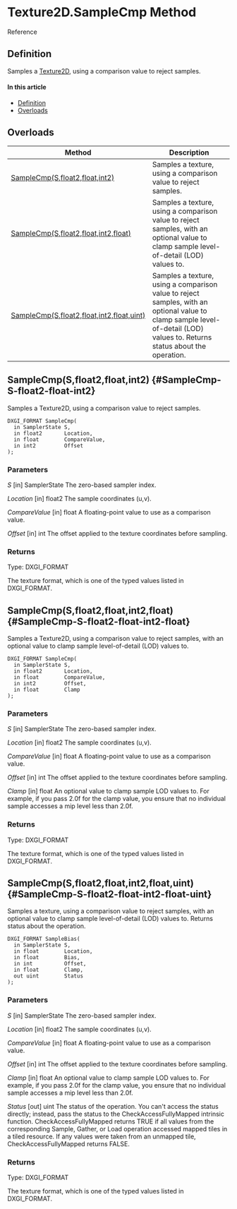 # Texture2D.SampleCmp Method

Reference

## Definition

Samples a [Texture2D](#Texture2D.md), using a comparison value to reject samples.

#### In this article

*  [Definition](#definition)
*  [Overloads](#overloads)

## Overloads

| Method | Description |
| ------ | ----------- |
| [SampleCmp(S,float2,float,int2)](#SampleCmp-S-float2-float-int2) | Samples a texture, using a comparison value to reject samples. |
| [SampleCmp(S,float2,float,int2,float)](#SampleCmp-S-float2-float-int2-float) | Samples a texture, using a comparison value to reject samples, with an optional value to clamp sample level-of-detail (LOD) values to. |
| [SampleCmp(S,float2,float,int2,float,uint)](#SampleCmp-S-float2-float-int2-float-uint) | Samples a texture, using a comparison value to reject samples, with an optional value to clamp sample level-of-detail (LOD) values to. Returns status about the operation. |

## SampleCmp(S,float2,float,int2) {#SampleCmp-S-float2-float-int2}

Samples a Texture2D, using a comparison value to reject samples.

```HLSL
DXGI_FORMAT SampleCmp(
  in SamplerState S,
  in float2       Location,
  in float        CompareValue,
  in int2         Offset
);
```

### Parameters
<i>S</i> [in] SamplerState
The zero-based sampler index.

<i>Location</i> [in] float2
The sample coordinates (u,v).

<i>CompareValue</i> [in] float
A floating-point value to use as a comparison value.

<i>Offset</i> [in] int
The offset applied to the texture coordinates before sampling.

### Returns
Type: DXGI_FORMAT

The texture format, which is one of the typed values listed in DXGI_FORMAT.

## SampleCmp(S,float2,float,int2,float) {#SampleCmp-S-float2-float-int2-float}

Samples a Texture2D, using a comparison value to reject samples, with an optional value to clamp sample level-of-detail (LOD) values to.

```HLSL
DXGI_FORMAT SampleCmp(
  in SamplerState S,
  in float2       Location,
  in float        CompareValue,
  in int2         Offset,
  in float        Clamp
);
```

### Parameters
<i>S</i> [in] SamplerState
The zero-based sampler index.

<i>Location</i> [in] float2
The sample coordinates (u,v).

<i>CompareValue</i> [in] float
A floating-point value to use as a comparison value.

<i>Offset</i> [in] int
The offset applied to the texture coordinates before sampling.

<i>Clamp</i> [in] float
An optional value to clamp sample LOD values to. For example, if you pass 2.0f for the clamp value, you ensure that no individual sample accesses a mip level less than 2.0f.

### Returns
Type: DXGI_FORMAT

The texture format, which is one of the typed values listed in DXGI_FORMAT.

## SampleCmp(S,float2,float,int2,float,uint) {#SampleCmp-S-float2-float-int2-float-uint}

Samples a texture, using a comparison value to reject samples, with an optional value to clamp sample level-of-detail (LOD) values to. Returns status about the operation.

```HLSL
DXGI_FORMAT SampleBias(
  in SamplerState S,
  in float        Location,
  in float        Bias,
  in int          Offset,
  in float        Clamp,
  out uint        Status
);
```

### Parameters
<i>S</i> [in] SamplerState
The zero-based sampler index.

<i>Location</i> [in] float2
The sample coordinates (u,v).

<i>CompareValue</i> [in] float
A floating-point value to use as a comparison value.

<i>Offset</i> [in] int
The offset applied to the texture coordinates before sampling.

<i>Clamp</i> [in] float
An optional value to clamp sample LOD values to. For example, if you pass 2.0f for the clamp value, you ensure that no individual sample accesses a mip level less than 2.0f.

<i>Status</i> [out] uint
The status of the operation. You can't access the status directly; instead, pass the status to the CheckAccessFullyMapped intrinsic function. CheckAccessFullyMapped returns TRUE if all values from the corresponding Sample, Gather, or Load operation accessed mapped tiles in a tiled resource. If any values were taken from an unmapped tile, CheckAccessFullyMapped returns FALSE.

### Returns
Type: DXGI_FORMAT

The texture format, which is one of the typed values listed in DXGI_FORMAT.